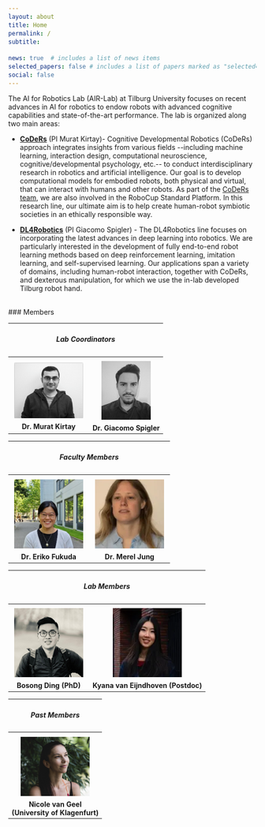 ```yaml
---
layout: about
title: Home
permalink: /
subtitle: 

news: true  # includes a list of news items
selected_papers: false # includes a list of papers marked as "selected={true}"
social: false
---
```


The AI for Robotics Lab (AIR-Lab) at Tilburg University focuses on recent advances in AI for robotics to endow robots with advanced cognitive capabilities and state-of-the-art performance. The lab is organized along two main areas:<br />
* **[CoDeRs](https://www.coders-group.eu/)** (PI Murat Kirtay)- Cognitive Developmental Robotics (CoDeRs) approach integrates insights from various fields --including machine learning, interaction design, computational neuroscience, cognitive/developmental psychology, etc.-- to conduct interdisciplinary research in robotics and artificial intelligence. Our goal is to develop computational models for embodied robots, both physical and virtual, that can interact with humans and other robots. As part of the [CoDeRs team](https://www.tilburg-coders.eu/), we are also involved in the RoboCup Standard Platform. In this research line, our ultimate aim is to help create human-robot symbiotic societies in an ethically responsible way. 

* **[DL4Robotics](http://www.drl4robotics.com/)** (PI Giacomo Spigler) - The DL4Robotics line focuses on incorporating the latest advances in deep learning into robotics. We are particularly interested in the development of fully end-to-end robot learning methods based on deep reinforcement learning, imitation learning, and self-supervised learning. Our applications span a variety of domains, including human-robot interaction, together with CoDeRs, and dexterous manipulation, for which we use the in-lab developed Tilburg robot hand. 

<br />
### Members
<table>
  <tr>
  <th colspan="2"><h5>Lab Coordinators</h5></th>
  </tr>
  <tr>
    <th class="members"><img src="assets/img/members/murat.png" width="140px" style="padding:5px" /><br />Dr. Murat Kirtay</th>
    <a href="http://www.spigler.net/giacomo"><th class="members"><img src="assets/img/members/giacomo.png" width="100px" style="padding:5px" /><br />Dr. Giacomo Spigler</th></a>
  </tr>
</table>

<table>
  <tr>
  <th colspan="2"><h5>Faculty Members</h5></th>
  </tr>
  <tr>
    <th class="members"><img src="assets/img/members/eriko.jpg" width="140px" style="padding:5px" /><br />Dr. Eriko Fukuda</th>
    <th class="members"><img src="assets/img/members/merel.webp" width="140px" style="padding:5px" /><br />Dr. Merel Jung</th>
  </tr>
</table>

<table>
  <tr>
  <th colspan="2"><h5>Lab Members</h5></th>
  </tr>
  <tr>
    <th class="members"><img src="assets/img/members/bosong.jpeg" width="140px" style="padding:5px" /><br />Bosong Ding (PhD)</th>
    <th class="members"><img src="assets/img/members/kyana.webp" width="140px" style="padding:5px" /><br />Kyana van Eijndhoven (Postdoc)</th>
  </tr>

</table>

<!--
<table>
  <tr>
  <th colspan="2"><h5>BSc Students</h5></th>
  </tr>
  <tr>
  </tr>
</table>
-->


<table>
  <tr>
  <th colspan="2"><h5>Past Members</h5></th>
  </tr>
  <tr>
    <th class="members"><img src="assets/img/members/nicole.jpg" width="140px" style="padding:5px" /><br />Nicole van Geel<br/>(University of Klagenfurt)</th>
  </tr>
</table>

<br />
